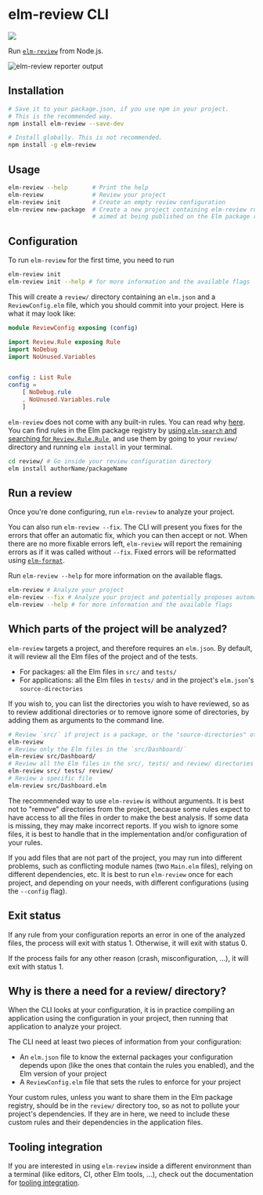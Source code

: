 # elm-review CLI

![](https://travis-ci.com/jfmengels/node-elm-review.svg?branch=master)

Run [`elm-review`] from Node.js.

![elm-review reporter output](https://github.com/jfmengels/node-elm-review/blob/master/documentation/images/elm-review-report.png?raw=true)

## Installation

```bash
# Save it to your package.json, if you use npm in your project.
# This is the recommended way.
npm install elm-review --save-dev

# Install globally. This is not recommended.
npm install -g elm-review
```

## Usage

```bash
elm-review --help       # Print the help
elm-review              # Review your project
elm-review init         # Create an empty review configuration
elm-review new-package  # Create a new project containing elm-review rules
                        # aimed at being published on the Elm package registry
```

## Configuration

To run `elm-review` for the first time, you need to run

```bash
elm-review init
elm-review init --help # for more information and the available flags
```

This will create a `review/` directory containing an `elm.json` and a `ReviewConfig.elm` file, which you should commit into your project. Here is what it may look like:

```elm
module ReviewConfig exposing (config)

import Review.Rule exposing Rule
import NoDebug
import NoUnused.Variables


config : List Rule
config =
    [ NoDebug.rule
    , NoUnused.Variables.rule
    ]
```

`elm-review` does not come with any built-in rules. You can read why [here](https://github.com/jfmengels/elm-review/blob/master/documentation/design/no-built-in-rules.md). You can find rules in the Elm package registry by [using `elm-search` and searching for `Review.Rule.Rule`](https://klaftertief.github.io/elm-search/?q=Review.Rule.Rule), and use them by going to your `review/` directory and running `elm install` in your terminal.

```bash
cd review/ # Go inside your review configuration directory
elm install authorName/packageName
```

## Run a review

Once you're done configuring, run `elm-review` to analyze your project.

You can also run `elm-review --fix`. The CLI will present you fixes for the errors that offer an automatic fix, which you can then accept or not. When there are no more fixable errors left, `elm-review` will report the remaining errors as if it was called without `--fix`. Fixed errors will be reformatted using [`elm-format`].

Run `elm-review --help` for more information on the available flags.

```bash
elm-review # Analyze your project
elm-review --fix # Analyze your project and potentially proposes automatic fixes
elm-review --help # for more information and the available flags
```


## Which parts of the project will be analyzed?

`elm-review` targets a project, and therefore requires an `elm.json`. By default, it will review all the Elm files of the project and of the tests.
  - For packages: all the Elm files in `src/` and `tests/`
  - For applications: all the Elm files in `tests/` and in the project's `elm.json`'s `source-directories`

If you wish to, you can list the directories you wish to have reviewed, so as to review additional directories or to remove ignore some of directories, by adding them as arguments to the command line.

```bash
# Review `src/` if project is a package, or the "source-directories" otherwise, along with `tests/`
elm-review
# Review only the Elm files in the `src/Dashboard/`
elm-review src/Dashboard/
# Review all the Elm files in the src/, tests/ and review/ directories
elm-review src/ tests/ review/
# Review a specific file
elm-review src/Dashboard.elm
```

The recommended way to use `elm-review` is without arguments. It is best not to "remove" directories from the project, because some rules expect to have access to all the files in order to make the best analysis. If some data is missing, they may make incorrect reports. If you wish to ignore some files, it is best to handle that in the implementation and/or configuration of your rules.

If you add files that are not part of the project, you may run into different problems, such as conflicting module names (two `Main.elm` files), relying on different dependencies, etc. It is best to run `elm-review` once for each project, and depending on your needs, with different configurations (using the `--config` flag).


## Exit status

If any rule from your configuration reports an error in one of the analyzed files, the process will exit with status 1. Otherwise, it will exit with status 0.

If the process fails for any other reason (crash, misconfiguration, ...), it will exit with status 1.


## Why is there a need for a review/ directory?

When the CLI looks at your configuration, it is in practice compiling an application using the configuration in your project, then running that application to analyze your project.

The CLI need at least two pieces of information from your configuration:
  - An `elm.json` file to know the external packages your configuration depends upon (like the ones that contain the rules you enabled), and the Elm version of your project
  - A `ReviewConfig.elm` file that sets the rules to enforce for your project

Your custom rules, unless you want to share them in the Elm package registry, should be in the `review/` directory too, so as not to pollute your project's dependencies. If they are in here, we need to include these custom rules and their dependencies in the application files.


[`elm-review`]: https://github.com/jfmengels/elm-review
[`elm-format`]: https://github.com/avh4/elm-format


## Tooling integration

If you are interested in using `elm-review` inside a different environment than a terminal (like editors, CI, other Elm tools, ...), check out the documentation for [tooling integration](./documentation/tooling-integration.md).
